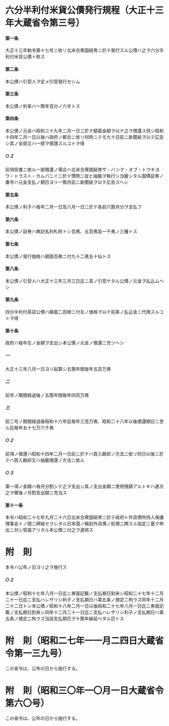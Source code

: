 # 六分半利付米貨公債発行規程（大正十三年大蔵省令第三号）
#### 第一条
大正十三年勅令第十七号ニ依リ北米合衆国紐育ニ於テ発行スル公債ハ之ヲ六分半利付米貨公債ト称ス
#### 第二条
本公債ハ引受人ヲ定メ引受発行セシム
#### 第三条
本公債ノ利率ハ一箇年百分ノ六半トス
#### 第四条
本公債ノ元金ハ昭和三十九年二月一日ニ於テ額面金額ヲ以テ之ヲ償還ス但シ昭和十四年二月一日以後ハ政府ノ都合ニ依リ何時ニテモ九十日前ニ新聞紙ヲ以テ広告シ其ノ全部又ハ一部ヲ償還スルコトヲ得
##### ○２
前項但書ニ依ル一部償還ノ場合ハ北米合衆国紐育ザ・バンク・オブ・トウキヨウ・トラスト・カムパニイニ於テ慣例ニ従ヒ抽籖ヲ執行シ当籤シタル国債証券ノ番号ハ元金支払ノ期日ヨリ一箇月前ニ新聞紙ヲ以テ広告スヘシ
#### 第五条
本公債ノ利子ハ毎年二月一日及八月一日ニ於テ各前六箇月分ヲ支払フ
#### 第六条
本公債ノ証券ハ無記名利札附トシ百弗、五百弗及一千弗ノ三種トス
#### 第七条
本公債ノ発行価格ハ額面百弗ニ付九十二弗五十仙トス
#### 第八条
本公債ノ引受人ハ大正十三年三月三日迄ニ其ノ引受ケタル公債ノ元金ヲ払込ムヘシ
#### 第九条
四分半利付英貨公債ハ額面二百磅ニ付左ノ価格ヲ以テ前条ノ払込金ニ代用スルコトヲ得
#### 第十条
政府ハ毎年左ノ金額ヲ支出シ本公債ノ元金ノ償還ニ充ツヘシ
##### 一
大正十三年八月一日ヨリ起算シ五箇年間毎年五百万弗
##### 二
前号ノ期間経過後ノ五箇年間毎年四百万弗
##### 三
前二号ノ期間経過後昭和十六年迄毎年三百万弗、昭和二十八年以後償還期日ニ至ル迄毎年五十七万六千弗
##### ○２
前項ノ償還ハ昭和十四年二月一日前ニ於テハ買入銷却ノ方法ニ依リ同日以後ニ於テハ買入銷却又ハ抽籖償還ノ方法ニ依ル
##### ○３
第一項ノ金額ハ毎月分割シテ之ヲ支出シ其ノ支出金額ニ使用残額アルトキハ逓次之ヲ爾後ノ月割支出額ニ充当ス
#### 第十一条
本令ハ昭和二十七年九月二十六日北米合衆国紐育ニ於テ政府ト外貨債所持人保護理事会トノ間ニ締結セラレタル日本国ノ戦前外貨債ノ処理ニ関スル協定ニ基ク申出ニ対シ受諾アリタル本公債ニ付之ヲ適用ス
# 附　則
本令ハ公布ノ日ヨリ之ヲ施行ス
##### ○２
本公債ノ昭和十七年八月一日迄ニ券面記載ノ支払期日到来シ昭和二十七年十二月二十一日迄ニ支払ハレザリシ利子ノ支払期日ハ第五条ノ規定ニ拘ラズ同年十二月二十二日トシ本公債ノ昭和十八年二月一日以後昭和二十七年八月一日迄ニ券面記載ノ支払期日到来シ同年十二月二十一日迄ニ支払ハレザリシ利子ノ支払期日ハ第五条ノ規定ニ拘ラズ当該支払期日ヲ十箇年繰延ベタル日トス
# 附　則（昭和二七年一一月二四日大蔵省令第一三九号）
この省令は、公布の日から施行する。
# 附　則（昭和三〇年一〇月一日大蔵省令第六〇号）
この省令は、公布の日から施行する。
